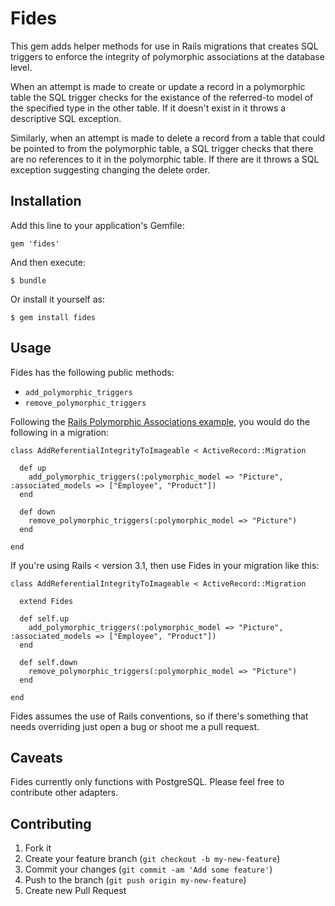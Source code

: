 # Fides

This gem adds helper methods for use in Rails migrations that creates SQL triggers to enforce the 
integrity of polymorphic associations at the database level.

When an attempt is made to create or update a record in a polymorphic table the SQL trigger checks for
the existance of the referred-to model of the specified type in the other table. If it doesn't exist in 
it throws a descriptive SQL exception.

Similarly, when an attempt is made to delete a record from a table that could be pointed to from the
polymorphic table, a SQL trigger checks that there are no references to it in the polymorphic table. If
there are it throws a SQL exception suggesting changing the delete order.

## Installation

Add this line to your application's Gemfile:

    gem 'fides'

And then execute:

    $ bundle

Or install it yourself as:

    $ gem install fides

## Usage

Fides has the following public methods:

- `add_polymorphic_triggers`
- `remove_polymorphic_triggers`

Following the [Rails Polymorphic Associations example](http://guides.rubyonrails.org/association_basics.html#polymorphic-associations),
you would do the following in a migration:

    class AddReferentialIntegrityToImageable < ActiveRecord::Migration

      def up
        add_polymorphic_triggers(:polymorphic_model => "Picture", :associated_models => ["Employee", "Product"])
      end

      def down
        remove_polymorphic_triggers(:polymorphic_model => "Picture")
      end
    
    end

If you're using Rails < version 3.1, then use Fides in your migration like this:

    class AddReferentialIntegrityToImageable < ActiveRecord::Migration

      extend Fides

      def self.up
        add_polymorphic_triggers(:polymorphic_model => "Picture", :associated_models => ["Employee", "Product"])
      end

      def self.down
        remove_polymorphic_triggers(:polymorphic_model => "Picture")
      end
    
    end

Fides assumes the use of Rails conventions, so if there's something that needs overriding just open a
bug or shoot me a pull request.

## Caveats

Fides currently only functions with PostgreSQL. Please feel free to contribute other adapters.

## Contributing

1. Fork it
2. Create your feature branch (`git checkout -b my-new-feature`)
3. Commit your changes (`git commit -am 'Add some feature'`)
4. Push to the branch (`git push origin my-new-feature`)
5. Create new Pull Request
